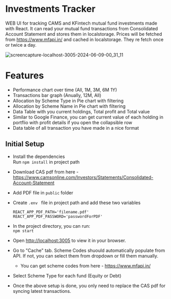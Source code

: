 # Investments Tracker

WEB UI for tracking CAMS and KFintech mutual fund investments made with React. It can read your mutual fund transactions from Consolidated Account Statement and stores them in localstorage. Prices will be fetched from https://www.mfapi.in/ and cached in localstorage. They re fetch once or twice a day.

![screencapture-localhost-3005-2024-06-09-00_31_11](https://github.com/maharshi-me/investments/assets/73870493/7aa3a656-eac5-4c36-8433-9765a6f8b23b)


# Features
- Performance chart over time (All, 1M, 3M, 6M 1Y)
- Transactions bar graph (Anually, 12M, All)
- Allocation by Scheme Type in Pie chart with filtering
- Allocation by Scheme Name in Pie chart with filtering
- Data Table with you current holdings, Total profit and Total value
- Similar to Google Finance, you can get current value of each holding in portflio with profit details if you open the collapsible row
- Data table of all transaction you have made in a nice format

## Initial Setup

- Install the dependencies <br>
Run `npm install` in project path

- Download CAS pdf from here - https://www.camsonline.com/Investors/Statements/Consolidated-Account-Statement

- Add PDF file in `public` folder
- Create `.env ` file in project path and add these two variables
  ```
  REACT_APP_PDF_PATH='filename.pdf'
  REACT_APP_PDF_PASSWORD='passwordForPDF'
  ```
- In the project directory, you can run:<br>
  `npm start`
- Open [http://localhost:3005](http://localhost:3005) to view it in your browser.
- Go to "Cache" tab. Scheme Codes shuould automatically populate from API. If not, you can select them from dropdown or fill them manually.
  - You can get scheme codes from here - https://www.mfapi.in/
- Select Scheme Type for each fund (Equity or Debt)
- Once the above setup is done, you only need to replace the CAS pdf for syncing latest transactions.
